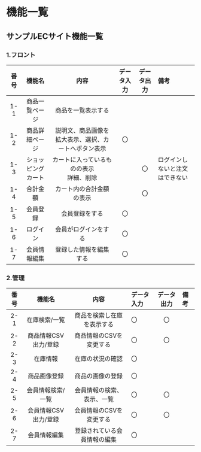# 機能一覧
## サンプルECサイト機能一覧
### 1.フロント
|番号|機能名|内容|データ入力|データ出力|備考|
|:---:|:---:|:---:|:---:|:---:|:---|
|1-1|商品一覧ページ|商品を一覧表示する||||
|1-2|商品詳細ページ|説明文、商品画像を拡大表示、選択、カートへボタン表示|〇|||
|1-3|ショッピングカート|カートに入っているものの表示<br>詳細、削除||〇|ログインしないと注文はできない|
|1-4|合計金額|カート内の合計金額の表示||〇||
|1-5|会員登録|会員登録をする|〇|||
|1-6|ログイン|会員がログインをする|〇|||
|1-7|会員情報編集|登録した情報を編集する|〇|||
### 2.管理
|番号|機能名|内容|データ入力|データ出力|備考|
|:---:|:---:|:---:|:---|:---:|:---|
|2-1|在庫検索/一覧|商品を検索し在庫を表示する|〇|〇||
|2-2|商品情報CSV出力/登録|商品情報のCSVを変更する|〇|〇||
|2-3|在庫情報|在庫の状況の確認|〇|||
|2-4|商品画像登録|商品の画像の登録|〇|||
|2-5|会員情報検索/一覧|会員情報の検索、表示、一覧|〇|〇||
|2-6|会員情報CSV出力/登録|会員情報のCSVを変更する|〇|〇||
|2-7|会員情報編集|登録されている会員情報の編集|〇|||
